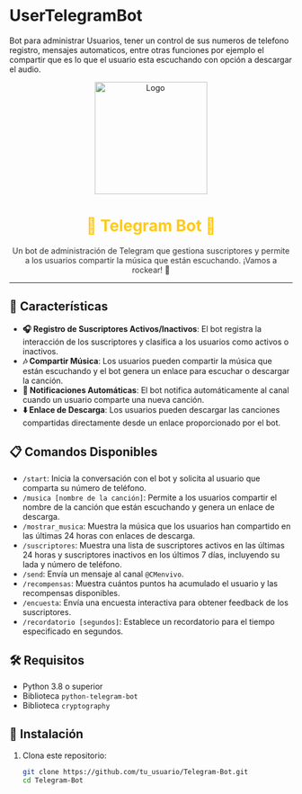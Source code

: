 # UserTelegramBot
Bot para administrar Usuarios, tener un control de sus numeros de telefono registro, mensajes automaticos, entre otras funciones por ejemplo el compartir que es lo que el usuario esta escuchando con opción a descargar el audio.
<div align="center">
  <img src="https://user-images.githubusercontent.com/your-logo.png" alt="Logo" width="200">
  <h1 style="color:#FFC918;">🎉 Telegram Bot 🎉</h1>
  <p style="color:#333333;">
    Un bot de administración de Telegram que gestiona suscriptores y permite a los usuarios compartir la música que están escuchando. ¡Vamos a rockear! 🎸
  </p>
</div>

---

## 🌟 Características

- **🎧 Registro de Suscriptores Activos/Inactivos**: El bot registra la interacción de los suscriptores y clasifica a los usuarios como activos o inactivos.
- **🎶 Compartir Música**: Los usuarios pueden compartir la música que están escuchando y el bot genera un enlace para escuchar o descargar la canción.
- **🔔 Notificaciones Automáticas**: El bot notifica automáticamente al canal cuando un usuario comparte una nueva canción.
- **⬇️ Enlace de Descarga**: Los usuarios pueden descargar las canciones compartidas directamente desde un enlace proporcionado por el bot.

## 📋 Comandos Disponibles

- `/start`: Inicia la conversación con el bot y solicita al usuario que comparta su número de teléfono.
- `/musica [nombre de la canción]`: Permite a los usuarios compartir el nombre de la canción que están escuchando y genera un enlace de descarga.
- `/mostrar_musica`: Muestra la música que los usuarios han compartido en las últimas 24 horas con enlaces de descarga.
- `/suscriptores`: Muestra una lista de suscriptores activos en las últimas 24 horas y suscriptores inactivos en los últimos 7 días, incluyendo su lada y número de teléfono.
- `/send`: Envía un mensaje al canal `@CMenvivo`.
- `/recompensas`: Muestra cuántos puntos ha acumulado el usuario y las recompensas disponibles.
- `/encuesta`: Envía una encuesta interactiva para obtener feedback de los suscriptores.
- `/recordatorio [segundos]`: Establece un recordatorio para el tiempo especificado en segundos.

## 🛠️ Requisitos

- Python 3.8 o superior
- Biblioteca `python-telegram-bot`
- Biblioteca `cryptography`

## 🚀 Instalación

1. Clona este repositorio:
   ```sh
   git clone https://github.com/tu_usuario/Telegram-Bot.git
   cd Telegram-Bot
